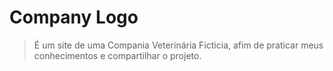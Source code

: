 
# Company Logo
> É um site de uma Compania Veterinária Ficticia, afim de praticar meus conhecimentos e compartilhar o projeto.


